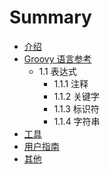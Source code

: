 # Summary

* [介绍](README.md)
* [Groovy 语言参考](chapter1/README.md)
   * 1.1 表达式
       * 1.1.1 注释
       * 1.1.2 关键字
       * 1.1.3 标识符
       * 1.1.4 字符串
* [工具](chapter2/README.md)
* [用户指南](chapter3/README.md)
* [其他](chapter4/README.md)

